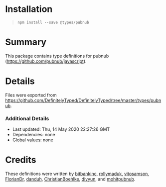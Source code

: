 # Installation
> `npm install --save @types/pubnub`

# Summary
This package contains type definitions for pubnub (https://github.com/pubnub/javascript).

# Details
Files were exported from https://github.com/DefinitelyTyped/DefinitelyTyped/tree/master/types/pubnub.

### Additional Details
 * Last updated: Thu, 14 May 2020 22:27:26 GMT
 * Dependencies: none
 * Global values: none

# Credits
These definitions were written by [ bitbankinc](https://github.com/bitbankinc), [rollymaduk](https://github.com/rollymaduk), [vitosamson](https://github.com/vitosamson), [FlorianDr](https://github.com/FlorianDr), [danduh](https://github.com/danduh), [ChristianBoehlke](https://github.com/ChristianBoehlke), [divyun](https://github.com/divyun), and [mohitpubnub](https://github.com/mohitpubnub).
